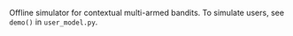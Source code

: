 Offline simulator for contextual multi-armed bandits. To simulate users, see `demo()` in `user_model.py`.
